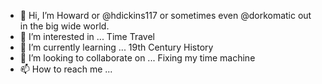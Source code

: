 - 👋 Hi, I’m Howard or @hdickins117 or sometimes even @dorkomatic out in the big wide world.
- 👀 I’m interested in ... Time Travel
- 🌱 I’m currently learning ... 19th Century History
- 💞️ I’m looking to collaborate on ... Fixing my time machine
- 📫 How to reach me ...

<!---
hdickins117/hdickins117 is a ✨ special ✨ repository because its `README.md` (this file) appears on your GitHub profile.
You can click the Preview link to take a look at your changes.
--->
